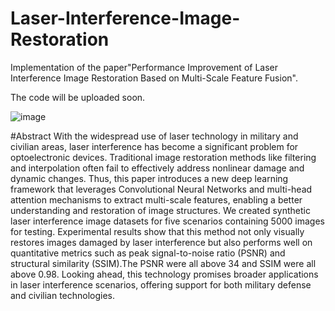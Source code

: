 # Laser-Interference-Image-Restoration
Implementation of the paper"Performance Improvement of Laser Interference Image Restoration Based on Multi-Scale Feature Fusion".

The code will be uploaded soon.

![image](https://github.com/user-attachments/assets/e44ebf5f-3c5f-489c-9f28-afc111a70577)

#Abstract
With the widespread use of laser technology in military and civilian areas, laser
interference has become a significant problem for optoelectronic devices. Traditional image
restoration methods like filtering and interpolation often fail to effectively address nonlinear
damage and dynamic changes. Thus, this paper introduces a new deep learning framework
that leverages Convolutional Neural Networks and multi-head attention mechanisms to
extract multi-scale features, enabling a better understanding and restoration of image
structures. We created synthetic laser interference image datasets for five scenarios
containing 5000 images for testing. Experimental results show that this method not only
visually restores images damaged by laser interference but also performs well on quantitative
metrics such as peak signal-to-noise ratio (PSNR) and structural similarity (SSIM).The PSNR
were all above 34 and SSIM were all above 0.98. Looking ahead, this technology promises
broader applications in laser interference scenarios, offering support for both military defense
and civilian technologies.
